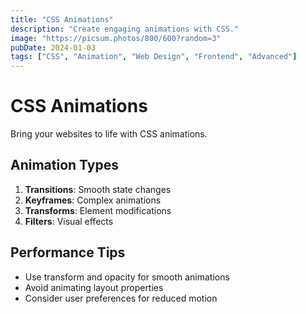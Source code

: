 ```yaml
---
title: "CSS Animations"
description: "Create engaging animations with CSS."
image: "https://picsum.photos/800/600?random=3"
pubDate: 2024-01-03
tags: ["CSS", "Animation", "Web Design", "Frontend", "Advanced"]
---
```


# CSS Animations

Bring your websites to life with CSS animations.

## Animation Types

1. **Transitions**: Smooth state changes
2. **Keyframes**: Complex animations
3. **Transforms**: Element modifications
4. **Filters**: Visual effects

## Performance Tips

- Use transform and opacity for smooth animations
- Avoid animating layout properties
- Consider user preferences for reduced motion

